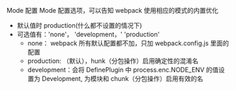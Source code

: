 Mode 配置
Mode 配置选项，可以告知 webpack 使用相应的模式的内置优化

- 默认值时 production(什么都不设置的情况下)
- 可选值有：'none'， 'development，' 'production'
  - none： webpack 所有默认配置都不加，只加 webpack.config.js 里面的配置
  - production: （默认），hunk（分包操作）启用确定性的混淆名
  - development：会将 DefinePlugin 中 process.enc.NODE_ENV 的值设置为 Development, 为模块和 chunk（分包操作）启用有效的名
